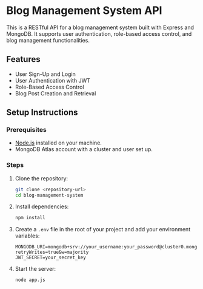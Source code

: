 # Blog Management System API

This is a RESTful API for a blog management system built with Express and MongoDB. It supports user authentication, role-based access control, and blog management functionalities.

## Features
- User Sign-Up and Login
- User Authentication with JWT
- Role-Based Access Control
- Blog Post Creation and Retrieval

## Setup Instructions

### Prerequisites
- [Node.js](https://nodejs.org/) installed on your machine.
- MongoDB Atlas account with a cluster and user set up.

### Steps
1. Clone the repository:
    ```bash
    git clone <repository-url>
    cd blog-management-system
    ```

2. Install dependencies:
    ```bash
    npm install
    ```

3. Create a `.env` file in the root of your project and add your environment variables:
    ```plaintext
    MONGODB_URI=mongodb+srv://your_username:your_password@cluster0.mongodb.net/your_dbname?retryWrites=true&w=majority
    JWT_SECRET=your_secret_key
    ```

4. Start the server:
    ```bash
    node app.js
    ```
